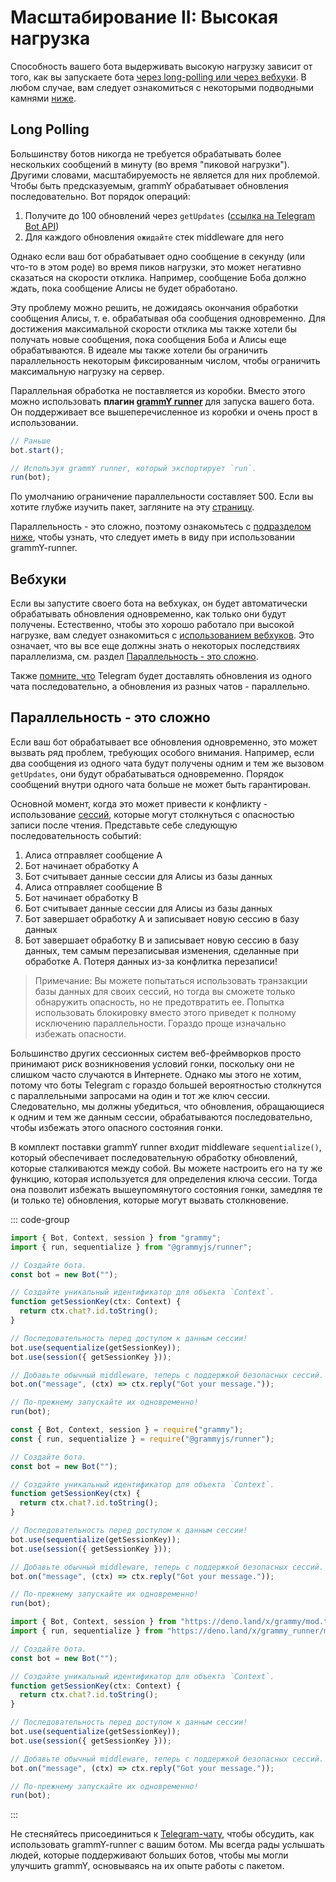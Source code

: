 # Масштабирование II: Высокая нагрузка

Способность вашего бота выдерживать высокую нагрузку зависит от того, как вы запускаете бота [через long-polling или через вебхуки](../guide/deployment-types).
В любом случае, вам следует ознакомиться с некоторыми подводными камнями [ниже](#параллельность---это-сложно).

## Long Polling

Большинству ботов никогда не требуется обрабатывать более нескольких сообщений в минуту (во время "пиковой нагрузки").
Другими словами, масштабируемость не является для них проблемой.
Чтобы быть предсказуемым, grammY обрабатывает обновления последовательно.
Вот порядок операций:

1. Получите до 100 обновлений через `getUpdates` ([ссылка на Telegram Bot API](https://core.telegram.org/bots/api#getupdates))
2. Для каждого обновления `ожидайте` стек middleware для него

Однако если ваш бот обрабатывает одно сообщение в секунду (или что-то в этом роде) во время пиков нагрузки, это может негативно сказаться на скорости отклика.
Например, сообщение Боба должно ждать, пока сообщение Алисы не будет обработано.

Эту проблему можно решить, не дожидаясь окончания обработки сообщения Алисы, т. е. обрабатывая оба сообщения одновременно.
Для достижения максимальной скорости отклика мы также хотели бы получать новые сообщения, пока сообщения Боба и Алисы еще обрабатываются.
В идеале мы также хотели бы ограничить параллельность некоторым фиксированным числом, чтобы ограничить максимальную нагрузку на сервер.

Параллельная обработка не поставляется из коробки.
Вместо этого можно использовать **плагин [grammY runner](../plugins/runner)** для запуска вашего бота.
Он поддерживает все вышеперечисленное из коробки и очень прост в использовании.

```ts
// Раньше
bot.start();

// Используя grammY runner, который экспортирует `run`.
run(bot);
```

По умолчанию ограничение параллельности составляет 500.
Если вы хотите глубже изучить пакет, загляните на эту [страницу](../plugins/runner).

Параллельность - это сложно, поэтому ознакомьтесь с [подразделом ниже](#параллельность---это-сложно), чтобы узнать, что следует иметь в виду при использовании grammY-runner.

## Вебхуки

Если вы запустите своего бота на вебхуках, он будет автоматически обрабатывать обновления одновременно, как только они будут получены.
Естественно, чтобы это хорошо работало при высокой нагрузке, вам следует ознакомиться с [использованием вебхуков](../guide/deployment-types#как-использовать-вебхуки).
Это означает, что вы все еще должны знать о некоторых последствиях параллелизма, см. раздел [Параллельность - это сложно](#параллельность---это-сложно).

Также [помните, что](../guide/deployment-types#своевременное-завершение-запросов-webhook) Telegram будет доставлять обновления из одного чата последовательно, а обновления из разных чатов - параллельно.

## Параллельность - это сложно

Если ваш бот обрабатывает все обновления одновременно, это может вызвать ряд проблем, требующих особого внимания.
Например, если два сообщения из одного чата будут получены одним и тем же вызовом `getUpdates`, они будут обрабатываться одновременно.
Порядок сообщений внутри одного чата больше не может быть гарантирован.

Основной момент, когда это может привести к конфликту - использование [сессий](../plugins/session), которые могут столкнуться с опасностью записи после чтения.
Представьте себе следующую последовательность событий:

1. Алиса отправляет сообщение A
2. Бот начинает обработку A
3. Бот считывает данные сессии для Алисы из базы данных
4. Алиса отправляет сообщение B
5. Бот начинает обработку B
6. Бот считывает данные сессии для Алисы из базы данных
7. Бот завершает обработку A и записывает новую сессию в базу данных
8. Бот завершает обработку B и записывает новую сессию в базу данных, тем самым перезаписывая изменения, сделанные при обработке A.
   Потеря данных из-за конфлитка перезаписи!

> Примечание: Вы можете попытаться использовать транзакции базы данных для своих сессий, но тогда вы сможете только обнаружить опасность, но не предотвратить ее.
> Попытка использовать блокировку вместо этого приведет к полному исключению параллельности.
> Гораздо проще изначально избежать опасности.

Большинство других сессионных систем веб-фреймворков просто принимают риск возникновения условий гонки, поскольку они не слишком часто случаются в Интернете.
Однако мы этого не хотим, потому что боты Telegram с гораздо большей вероятностью столкнутся с параллельными запросами на один и тот же ключ сессии.
Следовательно, мы должны убедиться, что обновления, обращающиеся к одним и тем же данным сессии, обрабатываются последовательно, чтобы избежать этого опасного состояния гонки.

В комплект поставки grammY runner входит middleware `sequentialize()`, который обеспечивает последовательную обработку обновлений, которые сталкиваются между собой.
Вы можете настроить его на ту же функцию, которая используется для определения ключа сессии.
Тогда она позволит избежать вышеупомянутого состояния гонки, замедляя те (и только те) обновления, которые могут вызвать столкновение.

::: code-group

```ts [TypeScript]
import { Bot, Context, session } from "grammy";
import { run, sequentialize } from "@grammyjs/runner";

// Создайте бота.
const bot = new Bot("");

// Создайте уникальный идентификатор для объекта `Context`.
function getSessionKey(ctx: Context) {
  return ctx.chat?.id.toString();
}

// Последовательность перед доступом к данным сессии!
bot.use(sequentialize(getSessionKey));
bot.use(session({ getSessionKey }));

// Добавьте обычный middleware, теперь с поддержкой безопасных сессий.
bot.on("message", (ctx) => ctx.reply("Got your message."));

// По-прежнему запускайте их одновременно!
run(bot);
```

```js [JavaScript]
const { Bot, Context, session } = require("grammy");
const { run, sequentialize } = require("@grammyjs/runner");

// Создайте бота.
const bot = new Bot("");

// Создайте уникальный идентификатор для объекта `Context`.
function getSessionKey(ctx) {
  return ctx.chat?.id.toString();
}

// Последовательность перед доступом к данным сессии!
bot.use(sequentialize(getSessionKey));
bot.use(session({ getSessionKey }));

// Добавьте обычный middleware, теперь с поддержкой безопасных сессий.
bot.on("message", (ctx) => ctx.reply("Got your message."));

// По-прежнему запускайте их одновременно!
run(bot);
```

```ts [Deno]
import { Bot, Context, session } from "https://deno.land/x/grammy/mod.ts";
import { run, sequentialize } from "https://deno.land/x/grammy_runner/mod.ts";

// Создайте бота.
const bot = new Bot("");

// Создайте уникальный идентификатор для объекта `Context`.
function getSessionKey(ctx: Context) {
  return ctx.chat?.id.toString();
}

// Последовательность перед доступом к данным сессии!
bot.use(sequentialize(getSessionKey));
bot.use(session({ getSessionKey }));

// Добавьте обычный middleware, теперь с поддержкой безопасных сессий.
bot.on("message", (ctx) => ctx.reply("Got your message."));

// По-прежнему запускайте их одновременно!
run(bot);
```

:::

Не стесняйтесь присоединиться к [Telegram-чату](https://t.me/grammyjs), чтобы обсудить, как использовать grammY-runner с вашим ботом.
Мы всегда рады услышать людей, которые поддерживают больших ботов, чтобы мы могли улучшить grammY, основываясь на их опыте работы с пакетом.
